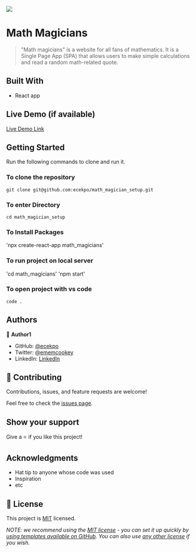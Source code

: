 ![](https://img.shields.io/badge/Microverse-blueviolet)

# Math Magicians

> "Math magicians" is a website for all fans of mathematics. It is a Single Page App (SPA) that allows users to make simple calculations and read a random math-related quote.


## Built With

- React app

## Live Demo (if available)

[Live Demo Link](https://livedemo.com)


## Getting Started

Run the following commands to clone and run it.

### To clone the repository

  `git clone git@github.com:ecekpo/math_magician_setup.git`

### To enter Directory

`cd math_magician_setup`

### To Install Packages

'npx create-react-app math_magicians'

### To run project on local server

'cd math_magicians'
'npm start'

### To open project with vs code 

`code .`


## Authors

👤 **Author1**

- GitHub: [@ecekpo](https://https://github.com/ecekpo)
- Twitter: [@ememcookey](https://twitter.com/ememcookey)
- LinkedIn: [LinkedIn](https://www.linkedin.com/in/emem-ekpo-857135234/)

## 🤝 Contributing

Contributions, issues, and feature requests are welcome!

Feel free to check the [issues page](../../issues/).

## Show your support

Give a ⭐️ if you like this project!

## Acknowledgments

- Hat tip to anyone whose code was used
- Inspiration
- etc

## 📝 License

This project is [MIT](./LICENSE) licensed.

_NOTE: we recommend using the [MIT license](https://choosealicense.com/licenses/mit/) - you can set it up quickly by [using templates available on GitHub](https://docs.github.com/en/communities/setting-up-your-project-for-healthy-contributions/adding-a-license-to-a-repository). You can also use [any other license](https://choosealicense.com/licenses/) if you wish._
